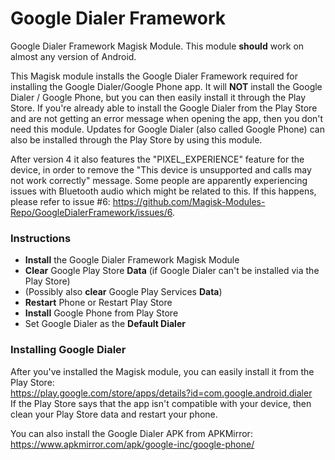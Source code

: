 # Google Dialer Framework
Google Dialer Framework Magisk Module.
This module __should__ work on almost any version of Android.

This Magisk module installs the Google Dialer Framework required for installing the Google Dialer/Google Phone app.
It will __NOT__ install the Google Dialer / Google Phone, but you can then easily install it through the Play Store.
If you're already able to install the Google Dialer from the Play Store and are not getting an error message when opening the app, then you don't need this module.
Updates for Google Dialer (also called Google Phone) can also be installed through the Play Store by using this module.

After version 4 it also features the "PIXEL_EXPERIENCE" feature for the device, in order to remove the "This device is unsupported and calls may not work correctly" message.
Some people are apparently experiencing issues with Bluetooth audio which might be related to this.
If this happens, please refer to issue #6: https://github.com/Magisk-Modules-Repo/GoogleDialerFramework/issues/6.

### Instructions
* __Install__ the Google Dialer Framework Magisk Module
* __Clear__ Google Play Store __Data__ (if Google Dialer can't be installed via the Play Store)
* (Possibly also __clear__ Google Play Services __Data__)
* __Restart__ Phone or Restart Play Store
* __Install__ Google Phone from Play Store
* Set Google Dialer as the __Default Dialer__


### Installing Google Dialer
After you've installed the Magisk module, you can easily install it from the Play Store:\
https://play.google.com/store/apps/details?id=com.google.android.dialer \
If the Play Store says that the app isn't compatible with your device, then clean your Play Store data and restart your phone.

You can also install the Google Dialer APK from APKMirror: https://www.apkmirror.com/apk/google-inc/google-phone/
